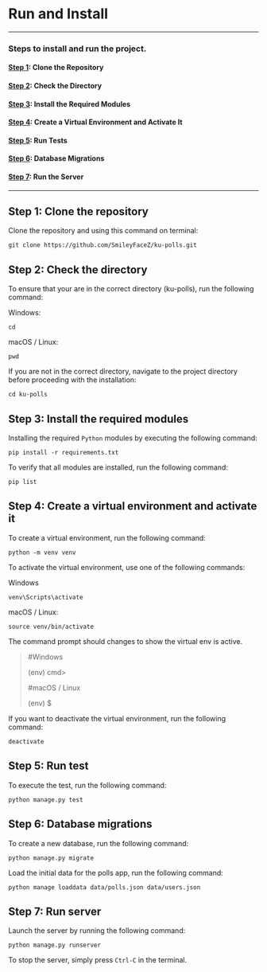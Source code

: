 # Run and Install

<hr>

### Steps to install and run the project.
#### [Step 1](#step-1): Clone the Repository
#### [Step 2](#step-2): Check the Directory
#### [Step 3](#step-3): Install the Required Modules
#### [Step 4](#step-4): Create a Virtual Environment and Activate It
#### [Step 5](#step-5): Run Tests
#### [Step 6](#step-6): Database Migrations
#### [Step 7](#step-7): Run the Server

<hr>

## Step 1: Clone the repository
Clone the repository and using this command on terminal:
```commandline
git clone https://github.com/SmileyFaceZ/ku-polls.git
```

## Step 2: Check the directory
To ensure that your are in the correct directory (ku-polls), run the following command:

Windows:
```commandline
cd
```

macOS / Linux:
```commandline
pwd
```

If you are not in the correct directory, navigate to the project directory before proceeding with the installation:
```commandline
cd ku-polls
```

## Step 3: Install the required modules

Installing the required `Python` modules by executing the following command:
```commandline
pip install -r requirements.txt
```

To verify that all modules are installed, run the following command:
```commandline
pip list
```

## Step 4: Create a virtual environment and activate it
To create a virtual environment, run the following command:

```commandline
python -m venv venv
```

To activate the virtual environment, use one of the following commands:

Windows
```commandline
venv\Scripts\activate
```

macOS / Linux:
```commandline
source venv/bin/activate
```

The command prompt should changes to show the virtual env is active.

> #Windows
> 
> (env) cmd>
> 
> #macOS / Linux
> 
> (env) $

If you want to deactivate the virtual environment, run the following command:

```commandline
deactivate
```

## Step 5: Run test

To execute the test, run the following command:
```commandline
python manage.py test
```

## Step 6: Database migrations

To create a new database, run the following command:
```commandline
python manage.py migrate
```

Load the initial data for the polls app, run the following command:

```commandline
python manage loaddata data/polls.json data/users.json
```


## Step 7: Run server
Launch the server by running the following command:
```commandline
python manage.py runserver
```
To stop the server, simply press `Ctrl-C` in the terminal.

